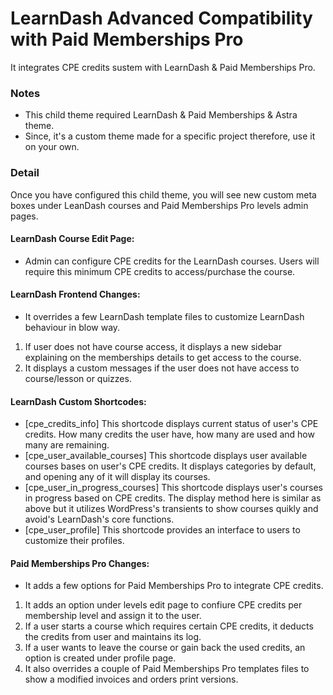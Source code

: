 # LearnDash Advanced Compatibility with Paid Memberships Pro
It integrates CPE credits sustem with LearnDash & Paid Memberships Pro. 

### Notes
- This child theme required LearnDash & Paid Memberships & Astra theme.
- Since, it's a custom theme made for a specific project therefore, use it on your own.

### Detail
Once you have configured this child theme, you will see new custom meta boxes under LeanDash courses and Paid Memberships Pro levels admin pages. 

#### LearnDash Course Edit Page:
- Admin can configure CPE credits for the LearnDash courses. Users will require this minimum CPE credits to access/purchase the course.

#### LearnDash Frontend Changes:
- It overrides a few LearnDash template files to customize LearnDash behaviour in blow way.
1) If user does not have course access, it displays a new sidebar explaining on the memberships details to get access to the course. 
2) It displays a custom messages if the user does not have access to course/lesson or quizzes. 

#### LearnDash Custom Shortcodes:
- [cpe_credits_info] This shortcode displays current status of user's CPE credits. How many credits the user have, how many are used and how many are remaining.
- [cpe_user_available_courses] This shortcode displays user available courses bases on user's CPE credits. It displays categories by default, and opening any of it will display its courses. 
- [cpe_user_in_progress_courses] This shortcode displays user's courses in progress based on CPE credits. The display method here is similar as above but it utilizes WordPress's transients to show courses quikly and avoid's LearnDash's core functions. 
- [cpe_user_profile] This shortcode provides an interface to users to customize their profiles. 


#### Paid Memberships Pro Changes:
- It adds a few options for Paid Memberships Pro to integrate CPE credits.
1) It adds an option under levels edit page to confiure CPE credits per membership level and assign it to the user.
2) If a user starts a course which requires certain CPE credits, it deducts the credits from user and maintains its log.
3) If a user wants to leave the course or gain back the used credits, an option is created under profile page. 
4) It also overrides a couple of Paid Memberships Pro templates files to show a modified invoices and orders print versions. 
